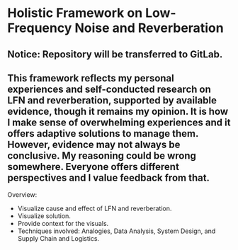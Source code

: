 <h1>Holistic Framework on Low-Frequency Noise and Reverberation</h1>

<h2>Notice: Repository will be transferred to GitLab.</h2>

<h2>This framework reflects my personal experiences and self-conducted research on LFN and reverberation, supported by available evidence, though it remains my opinion. It is how I make sense of overwhelming experiences and it offers adaptive solutions to manage them. However, evidence may not always be conclusive. My reasoning could be wrong somewhere. Everyone offers different perspectives and I value feedback from that.</h2>

Overview:
<ul>
    <li>Visualize cause and effect of LFN and reverberation.</li>
    <li>Visualize solution.</li>
    <li>Provide context for the visuals.</li>
    <li>Techniques involved: Analogies, Data Analysis, System Design, and Supply Chain and Logistics.</li>
</ul>
